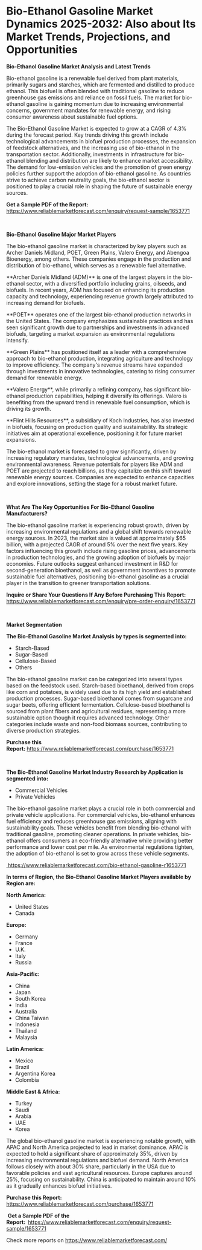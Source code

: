 <p><h1>Bio-Ethanol Gasoline Market Dynamics 2025-2032: Also about Its Market Trends, Projections, and Opportunities</h1></p><p><strong>Bio-Ethanol Gasoline Market Analysis and Latest Trends</strong></p>
<p><p>Bio-ethanol gasoline is a renewable fuel derived from plant materials, primarily sugars and starches, which are fermented and distilled to produce ethanol. This biofuel is often blended with traditional gasoline to reduce greenhouse gas emissions and reliance on fossil fuels. The market for bio-ethanol gasoline is gaining momentum due to increasing environmental concerns, government mandates for renewable energy, and rising consumer awareness about sustainable fuel options.</p><p>The Bio-Ethanol Gasoline Market is expected to grow at a CAGR of 4.3% during the forecast period. Key trends driving this growth include technological advancements in biofuel production processes, the expansion of feedstock alternatives, and the increasing use of bio-ethanol in the transportation sector. Additionally, investments in infrastructure for bio-ethanol blending and distribution are likely to enhance market accessibility. The demand for low-emission vehicles and the promotion of green energy policies further support the adoption of bio-ethanol gasoline. As countries strive to achieve carbon neutrality goals, the bio-ethanol sector is positioned to play a crucial role in shaping the future of sustainable energy sources.</p></p>
<p><strong>Get a Sample PDF of the Report:&nbsp;</strong> <a href="https://www.reliablemarketforecast.com/enquiry/request-sample/1653771?utm_campaign=2272&utm_medium=2&utm_source=Github&utm_content=ia&utm_term=01022025&utm_id=bio-ethanol-gasoline">https://www.reliablemarketforecast.com/enquiry/request-sample/1653771</a></p>
<p>&nbsp;</p>
<p><strong>Bio-Ethanol Gasoline Major Market Players</strong></p>
<p><p>The bio-ethanol gasoline market is characterized by key players such as Archer Daniels Midland, POET, Green Plains, Valero Energy, and Abengoa Bioenergy, among others. These companies engage in the production and distribution of bio-ethanol, which serves as a renewable fuel alternative.</p><p>**Archer Daniels Midland (ADM)** is one of the largest players in the bio-ethanol sector, with a diversified portfolio including grains, oilseeds, and biofuels. In recent years, ADM has focused on enhancing its production capacity and technology, experiencing revenue growth largely attributed to increasing demand for biofuels.</p><p>**POET** operates one of the largest bio-ethanol production networks in the United States. The company emphasizes sustainable practices and has seen significant growth due to partnerships and investments in advanced biofuels, targeting a market expansion as environmental regulations intensify.</p><p>**Green Plains** has positioned itself as a leader with a comprehensive approach to bio-ethanol production, integrating agriculture and technology to improve efficiency. The company's revenue streams have expanded through investments in innovative technologies, catering to rising consumer demand for renewable energy.</p><p>**Valero Energy**, while primarily a refining company, has significant bio-ethanol production capabilities, helping it diversify its offerings. Valero is benefiting from the upward trend in renewable fuel consumption, which is driving its growth.</p><p>**Flint Hills Resources**, a subsidiary of Koch Industries, has also invested in biofuels, focusing on production quality and sustainability. Its strategic initiatives aim at operational excellence, positioning it for future market expansions.</p><p>The bio-ethanol market is forecasted to grow significantly, driven by increasing regulatory mandates, technological advancements, and growing environmental awareness. Revenue potentials for players like ADM and POET are projected to reach billions, as they capitalize on this shift toward renewable energy sources. Companies are expected to enhance capacities and explore innovations, setting the stage for a robust market future.</p></p>
<p>&nbsp;</p>
<p><strong>What Are The Key Opportunities For Bio-Ethanol Gasoline Manufacturers?</strong></p>
<p><p>The bio-ethanol gasoline market is experiencing robust growth, driven by increasing environmental regulations and a global shift towards renewable energy sources. In 2023, the market size is valued at approximately $65 billion, with a projected CAGR of around 5% over the next five years. Key factors influencing this growth include rising gasoline prices, advancements in production technologies, and the growing adoption of biofuels by major economies. Future outlooks suggest enhanced investment in R&D for second-generation bioethanol, as well as government incentives to promote sustainable fuel alternatives, positioning bio-ethanol gasoline as a crucial player in the transition to greener transportation solutions.</p></p>
<p><strong>Inquire or Share Your Questions If Any Before Purchasing This Report:</strong> <a href="https://www.reliablemarketforecast.com/enquiry/pre-order-enquiry/1653771?utm_campaign=2272&utm_medium=2&utm_source=Github&utm_content=ia&utm_term=01022025&utm_id=bio-ethanol-gasoline">https://www.reliablemarketforecast.com/enquiry/pre-order-enquiry/1653771</a></p>
<p>&nbsp;</p>
<p><strong>Market Segmentation</strong></p>
<p><strong>The Bio-Ethanol Gasoline Market Analysis by types is segmented into:</strong></p>
<p><ul><li>Starch-Based</li><li>Sugar-Based</li><li>Cellulose-Based</li><li>Others</li></ul></p>
<p><p>The bio-ethanol gasoline market can be categorized into several types based on the feedstock used. Starch-based bioethanol, derived from crops like corn and potatoes, is widely used due to its high yield and established production processes. Sugar-based bioethanol comes from sugarcane and sugar beets, offering efficient fermentation. Cellulose-based bioethanol is sourced from plant fibers and agricultural residues, representing a more sustainable option though it requires advanced technology. Other categories include waste and non-food biomass sources, contributing to diverse production strategies.</p></p>
<p><strong>Purchase this Report:&nbsp;</strong><a href="https://www.reliablemarketforecast.com/purchase/1653771?utm_campaign=2272&utm_medium=2&utm_source=Github&utm_content=ia&utm_term=01022025&utm_id=bio-ethanol-gasoline">https://www.reliablemarketforecast.com/purchase/1653771</a></p>
<p>&nbsp;</p>
<p><strong>The Bio-Ethanol Gasoline Market Industry Research by Application is segmented into:</strong></p>
<p><ul><li>Commercial Vehicles</li><li>Private Vehicles</li></ul></p>
<p><p>The bio-ethanol gasoline market plays a crucial role in both commercial and private vehicle applications. For commercial vehicles, bio-ethanol enhances fuel efficiency and reduces greenhouse gas emissions, aligning with sustainability goals. These vehicles benefit from blending bio-ethanol with traditional gasoline, promoting cleaner operations. In private vehicles, bio-ethanol offers consumers an eco-friendly alternative while providing better performance and lower cost per mile. As environmental regulations tighten, the adoption of bio-ethanol is set to grow across these vehicle segments.</p></p>
<p><a href="https://www.reliablemarketforecast.com/bio-ethanol-gasoline-r1653771?utm_campaign=2272&utm_medium=2&utm_source=Github&utm_content=ia&utm_term=01022025&utm_id=bio-ethanol-gasoline">&nbsp;https://www.reliablemarketforecast.com/bio-ethanol-gasoline-r1653771</a></p>
<p><strong>In terms of Region, the Bio-Ethanol Gasoline Market Players available by Region are:</strong></p>
<p>
    <p> <strong> North America: </strong>
        <ul>
            <li>United States</li>
            <li>Canada</li>
        </ul>
        </p> 
    <p> <strong> Europe: </strong>
        <ul>
            <li>Germany</li>
            <li>France</li>
            <li>U.K.</li>
            <li>Italy</li>
            <li>Russia</li>
        </ul>
        </p> 
    <p> <strong> Asia-Pacific: </strong>
        <ul>
            <li>China</li>
            <li>Japan</li>
            <li>South Korea</li>
            <li>India</li>
            <li>Australia</li>
            <li>China Taiwan</li>
            <li>Indonesia</li>
            <li>Thailand</li>
            <li>Malaysia</li>
        </ul>
        </p> 
    <p> <strong> Latin America: </strong>
        <ul>
            <li>Mexico</li>
            <li>Brazil</li>
            <li>Argentina Korea</li>
            <li>Colombia</li>
        </ul>
        </p> 
    <p> <strong> Middle East & Africa: </strong>
        <ul>
            <li>Turkey</li>
            <li>Saudi</li>
            <li>Arabia</li>
            <li>UAE</li>
            <li>Korea</li>
        </ul>
    </p>
    </p>
<p><p>The global bio-ethanol gasoline market is experiencing notable growth, with APAC and North America projected to lead in market dominance. APAC is expected to hold a significant share of approximately 35%, driven by increasing environmental regulations and biofuel demand. North America follows closely with about 30% share, particularly in the USA due to favorable policies and vast agricultural resources. Europe captures around 25%, focusing on sustainability. China is anticipated to maintain around 10% as it gradually enhances biofuel initiatives.</p></p>
<p><strong>Purchase this Report: </strong><a href="https://www.reliablemarketforecast.com/purchase/1653771?utm_campaign=2272&utm_medium=2&utm_source=Github&utm_content=ia&utm_term=01022025&utm_id=bio-ethanol-gasoline">https://www.reliablemarketforecast.com/purchase/1653771</a></p>
<p>&nbsp;<strong>Get a Sample PDF of the Report:&nbsp;&nbsp;</strong><a href="https://www.reliablemarketforecast.com/enquiry/request-sample/1653771?utm_campaign=2272&utm_medium=2&utm_source=Github&utm_content=ia&utm_term=01022025&utm_id=bio-ethanol-gasoline">https://www.reliablemarketforecast.com/enquiry/request-sample/1653771</a></p>
<p><strong></strong></p>
<p>Check more reports on <a href="https://www.reliablemarketforecast.com/?utm_campaign=2272&utm_medium=2&utm_source=Github&utm_content=ia&utm_term=01022025&utm_id=bio-ethanol-gasoline">https://www.reliablemarketforecast.com/</a></p>